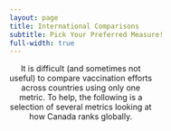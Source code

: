 ```yaml
---
layout: page
title: International Comparisons
subtitle: Pick Your Preferred Measure!
full-width: true
---
```


<span style='display:block;width:50%;text-align:center'>It is difficult (and sometimes not useful) to compare vaccination efforts across countries using only one metric. To help, the following is a selection of several metrics looking at how Canada ranks globally.</span>
